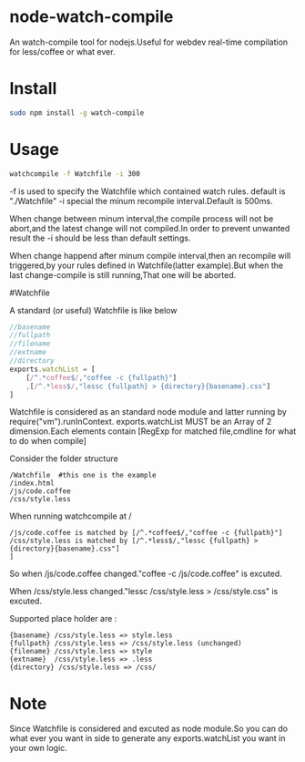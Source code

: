 node-watch-compile
==================

An watch-compile tool for nodejs.Useful for webdev real-time compilation for less/coffee or what ever.
# Install
```bash
sudo npm install -g watch-compile
```

# Usage
```bash
watchcompile -f Watchfile -i 300
```
-f is used to specify the Watchfile which contained watch rules. default is "./Watchfile"
-i special the minum recompile interval.Default is 500ms.

When change between minum interval,the compile process will not be abort,and the latest change will not compiled.In order to prevent unwanted result the -i should be less than default settings.

When change happend after minum compile interval,then an recompile will triggered,by your rules defined in Watchfile(latter example).But when the last change-compile is still running,That one will be aborted.

#Watchfile

A standard (or useful) Watchfile is like below
```javascript
//basename
//fullpath
//filename
//extname
//directory
exports.watchList = [
    [/^.*coffee$/,"coffee -c {fullpath}"]	
    ,[/^.*less$/,"lessc {fullpath} > {directory}{basename}.css"]
]
```
Watchfile is considered as an standard node module and latter running by require("vm").runInContext.
exports.watchList MUST be an Array of 2 dimension.Each elements contain [RegExp for matched file,cmdline for what to do when compile]

Consider the folder structure
```
/Watchfile  #this one is the example
/index.html
/js/code.coffee
/css/style.less
```

When running watchcompile at /

```
/js/code.coffee is matched by [/^.*coffee$/,"coffee -c {fullpath}"]
/css/style.less is matched by [/^.*less$/,"lessc {fullpath} > {directory}{basename}.css"]
]
```
So when /js/code.coffee changed."coffee -c /js/code.coffee" is excuted.

When /css/style.less changed."lessc /css/style.less > /css/style.css" is excuted.

Supported place holder are :
```
{basename} /css/style.less => style.less
{fullpath} /css/style.less => /css/style.less (unchanged)
{filename} /css/style.less => style
{extname}  /css/style.less => .less
{directory} /css/style.less => /css/
```
# Note
Since Watchfile is considered and excuted as node module.So you can do what ever you want in side to generate any exports.watchList you want in your own logic.
